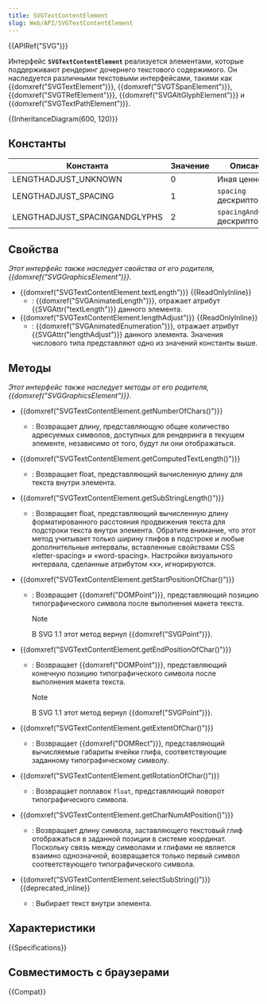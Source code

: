 ```yaml
---
title: SVGTextContentElement
slug: Web/API/SVGTextContentElement
---
```


{{APIRef("SVG")}}

Интерфейс **`SVGTextContentElement`** реализуется элементами, которые поддерживают рендеринг дочернего текстового содержимого. Он наследуется различными текстовыми интерфейсами, такими как {{domxref("SVGTextElement")}}, {{domxref("SVGTSpanElement")}}, {{domxref("SVGTRefElement")}}, {{domxref("SVGAltGlyphElement")}} и {{domxref("SVGTextPathElement")}}.

{{InheritanceDiagram(600, 120)}}

## Константы

| Константа                     | Значение | Описание                       |
| ----------------------------- | -------- | ------------------------------ |
| LENGTHADJUST_UNKNOWN          | 0        | Иная ценность.                 |
| LENGTHADJUST_SPACING          | 1        | `spacing` дескриптор.          |
| LENGTHADJUST_SPACINGANDGLYPHS | 2        | `spacingAndGlyphs` дескриптор. |

## Свойства

_Этот интерфейс также наследует свойства от его родителя,
{{domxref("SVGGraphicsElement")}}._

- {{domxref("SVGTextContentElement.textLength")}} {{ReadOnlyInline}}
  - : {{domxref("SVGAnimatedLength")}}, отражает атрибут {{SVGAttr("textLength")}} данного элемента.
- {{domxref("SVGTextContentElement.lengthAdjust")}} {{ReadOnlyInline}}
  - : {{domxref("SVGAnimatedEnumeration")}}, отражает атрибут {{SVGAttr("lengthAdjust")}} данного элемента. Значения числового типа представляют одно из значений константы выше.

## Методы

_Этот интерфейс также наследует методы от его родителя, {{domxref("SVGGraphicsElement")}}._

- {{domxref("SVGTextContentElement.getNumberOfChars()")}}
  - : Возвращает длину, представляющую общее количество адресуемых символов, доступных для рендеринга в текущем элементе, независимо от того, будут ли они отображаться.
- {{domxref("SVGTextContentElement.getComputedTextLength()")}}
  - : Возвращает float, представляющий вычисленную длину для текста внутри элемента.
- {{domxref("SVGTextContentElement.getSubStringLength()")}}
  - : Возвращает float, представляющий вычисленную длину форматированного расстояния продвижения текста для подстроки текста внутри элемента. Обратите внимание, что этот метод учитывает только ширину глифов в подстроке и любые дополнительные интервалы, вставленные свойствами CSS «letter-spacing» и «word-spacing». Настройки визуального интервала, сделанные атрибутом «x», игнорируются.
- {{domxref("SVGTextContentElement.getStartPositionOfChar()")}}

  - : Возвращает {{domxref("DOMPoint")}}, представляющий позицию типографического символа после выполнения макета текста.

    > [!NOTE]
    > В SVG 1.1 этот метод вернул {{domxref("SVGPoint")}}.

- {{domxref("SVGTextContentElement.getEndPositionOfChar()")}}

  - : Возвращает {{domxref("DOMPoint")}}, представляющий конечную позицию типографического символа после выполнения макета текста.

    > [!NOTE]
    > В SVG 1.1 этот метод вернул {{domxref("SVGPoint")}}.

- {{domxref("SVGTextContentElement.getExtentOfChar()")}}
  - : Возвращает {{domxref("DOMRect")}}, представляющий вычисляемые габариты ячейки глифа, соответствующие заданному типографическому символу.
- {{domxref("SVGTextContentElement.getRotationOfChar()")}}
  - : Возвращает поплавок `float`, представляющий поворот типографического символа.
- {{domxref("SVGTextContentElement.getCharNumAtPosition()")}}
  - : Возвращает длину символа, заставляющего текстовый глиф отображаться в заданной позиции в системе координат. Поскольку связь между символами и глифами не является взаимно однозначной, возвращается только первый символ соответствующего типографического символа.
- {{domxref("SVGTextContentElement.selectSubString()")}} {{deprecated_inline}}
  - : Выбирает текст внутри элемента.

## Характеристики

{{Specifications}}

## Совместимость с браузерами

{{Compat}}
